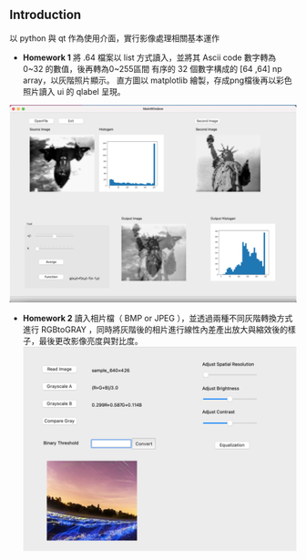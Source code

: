 ## Introduction
以 python 與 qt 作為使用介面，實行影像處理相關基本運作

- **Homework 1**
將 .64 檔案以 list 方式讀入，並將其 Ascii code 數字轉為 0~32 的數值，後再轉為0~255區間 有序的 32 個數字構成的 [64 ,64] np array，以灰階照片顯示。
直方圖以 matplotlib 繪製，存成png檔後再以彩色照片讀入 ui 的 qlabel 呈現。

![Homework1 png](./image/Homework1.png)

- **Homework 2**
讀入相片檔（ BMP or JPEG ），並透過兩種不同灰階轉換方式進行 RGBtoGRAY ，同時將灰階後的相片進行線性內差產出放大與縮效後的樣子，最後更改影像亮度與對比度。
![Homework2 png](./image/Homework2.png)